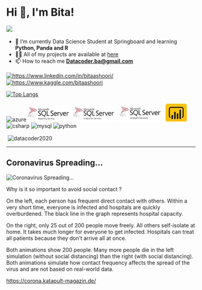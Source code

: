 <h1 align="left">Hi 👋, I'm Bita!</h1>


![](https://komarev.com/ghpvc/?username=DataCoder2020)

- 🌱 I’m currently Data Science Student at Springboard and learning **Python, Panda and R**
- 👨‍💻 All of my projects are available at [here](https://github.com/DataCoder2020?tab=repositories)
- 📫 How to reach me **Datacoder.ba@gmail.com**

<p align="left">
<a href="https://www.linkedin.com/in/bitaashoori/" target="blank"><img align="center" src="https://cdn.jsdelivr.net/npm/simple-icons@3.0.1/icons/linkedin.svg" alt="https://www.linkedin.com/in/bitaashoori/" height="30" width="30" /></a>
<a href="https://www.kaggle.com/bitaashoori" target="blank"><img align="center" src="https://cdn.jsdelivr.net/npm/simple-icons@3.0.1/icons/kaggle.svg" alt="https://www.kaggle.com/bitaashoori" height="30" width="30" /></a>
</p>

[![Top Langs](https://github-readme-stats.vercel.app/api/top-langs/?username=DataCoder2020)](https://github.com/DataCoder2020/github-readme-stats)


<p align="left"><img src="https://www.vectorlogo.zone/logos/microsoft_azure/microsoft_azure-icon.svg" alt="azure" width="40" height="40"/> <img 
src="https://github.com/DataCoder2020/repo/blob/master/ssrs.jpg" alt="SSRS" / > <img 
src="https://github.com/DataCoder2020/repo/blob/master/ssis.jpg" alt="SSIS" / > <img 
src="https://github.com/DataCoder2020/repo/blob/master/ssas.jpg" alt="SSAS" / > <img       
src="https://github.com/DataCoder2020/repo/blob/master/power_bi.jpg" alt="Power_BI" / > <img     
src="https://devicons.github.io/devicon/devicon.git/icons/csharp/csharp-original.svg" alt="csharp" width="40" height="40"/> <img src="https://devicons.github.io/devicon/devicon.git/icons/mysql/mysql-original-wordmark.svg" alt="mysql" width="40" height="40"/> <img                                                                                     
src="https://devicons.github.io/devicon/devicon.git/icons/python/python-original.svg" alt="python" width="40" height="40"/></p><p><img align="left"/></p>


<p>&nbsp;<img align="center" src="https://github-readme-stats.vercel.app/api?username=datacoder2020&show_icons=true" alt="datacoder2020" /></p>


---

## Coronavirus Spreading…

![Coronavirus Spreading…](https://github.com/DataCoder2020/repo/blob/master/coronavirus-simulation-katapult%20(1).gif)


Why is it so important to avoid social contact ?

On the left, each person has frequent direct contact with others. Within a very short time, everyone is infected and hospitals are quickly overburdened. The black line in the graph represents hospital capacity.

On the right, only 25 out of 200 people move freely. All others self-isolate at home. It takes much longer for everyone to get infected. Hospitals can treat all patients because they don’t arrive all at once.

Both animations show 200 people. Many more people die in the left simulation (without social distancing) than the right (with social distancing). Both animations simulate how contact frequency affects the spread of the virus and are not based on real-world data.

https://corona.katapult-magazin.de/

<!--
**DataCoder2020/DataCoder2020** is a ✨ _special_ ✨ repository because its `README.md` (this file) appears on your GitHub profile.

Here are some ideas to get you started:

- 🔭 I’m currently working on ...
- 🌱 I’m currently learning ...
- 👯 I’m looking to collaborate on ...
- 🤔 I’m looking for help with ...
- 💬 Ask me about ...
- 📫 How to reach me: ...
- 😄 Pronouns: ...
- ⚡ Fun fact: ...
-->
